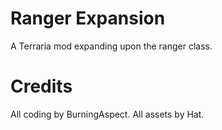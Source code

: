 # Ranger Expansion

A Terraria mod expanding upon the ranger class.

# Credits

All coding by BurningAspect.
All assets by Hat.
